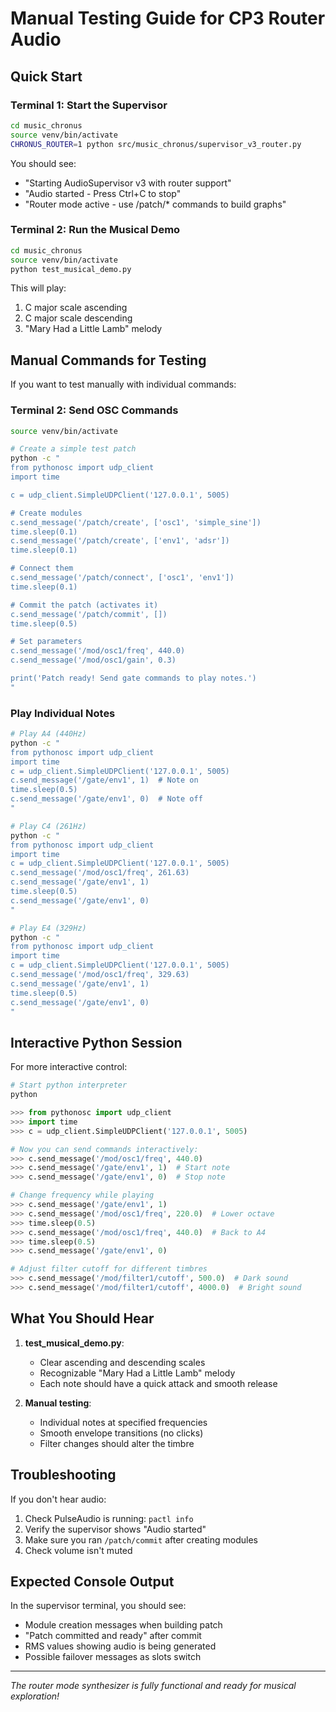 # Manual Testing Guide for CP3 Router Audio

## Quick Start

### Terminal 1: Start the Supervisor
```bash
cd music_chronus
source venv/bin/activate
CHRONUS_ROUTER=1 python src/music_chronus/supervisor_v3_router.py
```

You should see:
- "Starting AudioSupervisor v3 with router support"
- "Audio started - Press Ctrl+C to stop"
- "Router mode active - use /patch/* commands to build graphs"

### Terminal 2: Run the Musical Demo
```bash
cd music_chronus
source venv/bin/activate
python test_musical_demo.py
```

This will play:
1. C major scale ascending
2. C major scale descending  
3. "Mary Had a Little Lamb" melody

## Manual Commands for Testing

If you want to test manually with individual commands:

### Terminal 2: Send OSC Commands

```bash
source venv/bin/activate

# Create a simple test patch
python -c "
from pythonosc import udp_client
import time

c = udp_client.SimpleUDPClient('127.0.0.1', 5005)

# Create modules
c.send_message('/patch/create', ['osc1', 'simple_sine'])
time.sleep(0.1)
c.send_message('/patch/create', ['env1', 'adsr'])
time.sleep(0.1)

# Connect them
c.send_message('/patch/connect', ['osc1', 'env1'])
time.sleep(0.1)

# Commit the patch (activates it)
c.send_message('/patch/commit', [])
time.sleep(0.5)

# Set parameters
c.send_message('/mod/osc1/freq', 440.0)
c.send_message('/mod/osc1/gain', 0.3)

print('Patch ready! Send gate commands to play notes.')
"
```

### Play Individual Notes

```bash
# Play A4 (440Hz)
python -c "
from pythonosc import udp_client
import time
c = udp_client.SimpleUDPClient('127.0.0.1', 5005)
c.send_message('/gate/env1', 1)  # Note on
time.sleep(0.5)
c.send_message('/gate/env1', 0)  # Note off
"

# Play C4 (261Hz)
python -c "
from pythonosc import udp_client
import time
c = udp_client.SimpleUDPClient('127.0.0.1', 5005)
c.send_message('/mod/osc1/freq', 261.63)
c.send_message('/gate/env1', 1)
time.sleep(0.5)
c.send_message('/gate/env1', 0)
"

# Play E4 (329Hz)
python -c "
from pythonosc import udp_client
import time
c = udp_client.SimpleUDPClient('127.0.0.1', 5005)
c.send_message('/mod/osc1/freq', 329.63)
c.send_message('/gate/env1', 1)
time.sleep(0.5)
c.send_message('/gate/env1', 0)
"
```

## Interactive Python Session

For more interactive control:

```python
# Start python interpreter
python

>>> from pythonosc import udp_client
>>> import time
>>> c = udp_client.SimpleUDPClient('127.0.0.1', 5005)

# Now you can send commands interactively:
>>> c.send_message('/mod/osc1/freq', 440.0)
>>> c.send_message('/gate/env1', 1)  # Start note
>>> c.send_message('/gate/env1', 0)  # Stop note

# Change frequency while playing
>>> c.send_message('/gate/env1', 1)
>>> c.send_message('/mod/osc1/freq', 220.0)  # Lower octave
>>> time.sleep(0.5)
>>> c.send_message('/mod/osc1/freq', 440.0)  # Back to A4
>>> time.sleep(0.5)
>>> c.send_message('/gate/env1', 0)

# Adjust filter cutoff for different timbres
>>> c.send_message('/mod/filter1/cutoff', 500.0)  # Dark sound
>>> c.send_message('/mod/filter1/cutoff', 4000.0)  # Bright sound
```

## What You Should Hear

1. **test_musical_demo.py**: 
   - Clear ascending and descending scales
   - Recognizable "Mary Had a Little Lamb" melody
   - Each note should have a quick attack and smooth release

2. **Manual testing**:
   - Individual notes at specified frequencies
   - Smooth envelope transitions (no clicks)
   - Filter changes should alter the timbre

## Troubleshooting

If you don't hear audio:
1. Check PulseAudio is running: `pactl info`
2. Verify the supervisor shows "Audio started"
3. Make sure you ran `/patch/commit` after creating modules
4. Check volume isn't muted

## Expected Console Output

In the supervisor terminal, you should see:
- Module creation messages when building patch
- "Patch committed and ready" after commit
- RMS values showing audio is being generated
- Possible failover messages as slots switch

---
*The router mode synthesizer is fully functional and ready for musical exploration!*